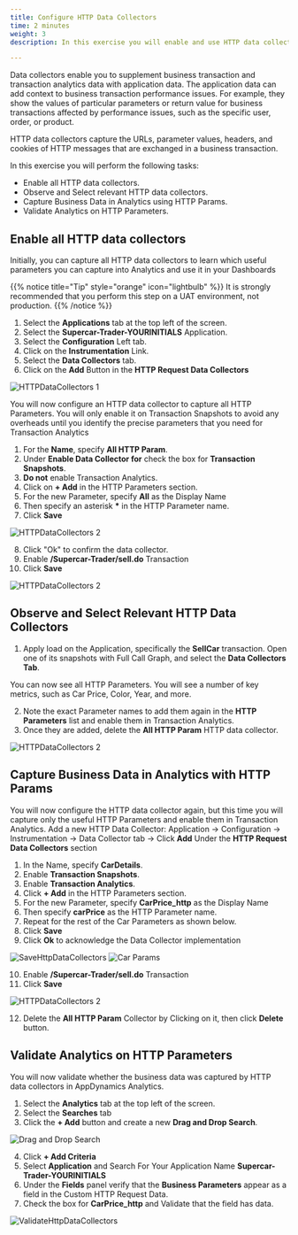 ```yaml
---
title: Configure HTTP Data Collectors
time: 2 minutes
weight: 3
description: In this exercise you will enable and use HTTP data collectors.

---
```

Data collectors enable you to supplement business transaction and transaction analytics data with application data. The application data can add context to business transaction performance issues. For example, they show the values of particular parameters or return value for business transactions affected by performance issues, such as the specific user, order, or product.

HTTP data collectors capture the URLs, parameter values, headers, and cookies of HTTP messages that are exchanged in a business transaction.

In this exercise you will perform the following tasks:

*   Enable all HTTP data collectors.
*   Observe and Select relevant HTTP data collectors.
*   Capture Business Data in Analytics using HTTP Params.
*   Validate Analytics on HTTP Parameters.

## Enable all HTTP data collectors

Initially, you can capture all HTTP data collectors to learn which useful parameters you can capture into Analytics and use it in your Dashboards

{{% notice title="Tip" style="orange"  icon="lightbulb" %}}
It is strongly recommended that you perform this step on a UAT environment, not production.
{{% /notice %}}

1. Select the **Applications** tab at the top left of the screen.
2. Select the **Supercar-Trader-YOURINITIALS** Application.
3. Select the **Configuration** Left tab.
4. Click on the **Instrumentation** Link.
5. Select the **Data Collectors** tab.
6. Click on the **Add** Button in the **HTTP Request Data Collectors**

![HTTPDataCollectors 1](images/05-biq-datacollectors.png)

You will now configure an HTTP data collector to capture all HTTP Parameters. You will only enable it on Transaction Snapshots to avoid any overheads until you identify the precise parameters that you need for Transaction Analytics

1. For the **Name**, specify **All HTTP Param**.
2. Under **Enable Data Collector for** check the box for **Transaction Snapshots**.
3. **Do not** enable Transaction Analytics.
4. Click on **\+ Add** in the HTTP Parameters section.
5. For the new Parameter, specify **All** as the Display Name
6. Then specify an asterisk **\*** in the HTTP Parameter name.
7. Click **Save** 

![HTTPDataCollectors 2](images/05-biq-http-collector.png)

8. Click "Ok" to confirm the data collector.
9. Enable **/Supercar-Trader/sell.do** Transaction
10. Click **Save**

![HTTPDataCollectors 2](images/05-biq-bt-enble.png)


## Observe and Select Relevant HTTP Data Collectors

1. Apply load on the Application, specifically the **SellCar** transaction. Open one of its snapshots with Full Call Graph, and select the **Data Collectors Tab**.

You can now see all HTTP Parameters. You will see a number of key metrics, such as Car Price, Color, Year, and more.

2. Note the exact Parameter names to add them again in the **HTTP Parameters** list and enable them in Transaction Analytics.
3. Once they are added, delete the **All HTTP Param** HTTP data collector.

![HTTPDataCollectors 2](images/05-biq-snapshot-collector.png)


## Capture Business Data in Analytics with HTTP Params

You will now configure the HTTP data collector again, but this time you will capture only the useful HTTP Parameters and enable them in Transaction Analytics. Add a new HTTP Data Collector: Application -> Configuration -> Instrumentation -> Data Collector tab -> Click **Add** Under the **HTTP Request Data Collectors** section 

1. In the Name, specify **CarDetails**.
2. Enable **Transaction Snapshots**.
3. Enable **Transaction Analytics**.
4. Click **\+ Add** in the HTTP Parameters section.
5. For the new Parameter, specify **CarPrice\_http** as the Display Name
6. Then specify **carPrice** as the HTTP Parameter name.
7. Repeat for the rest of the Car Parameters as shown below.
8. Click **Save**
9. Click **Ok** to acknowledge the Data Collector implementation

![SaveHttpDataCollectors](images/05-biq-httpcollector-cardetails.png)
![Car Params](images/05-biq-car-params.png)

10. Enable **/Supercar-Trader/sell.do** Transaction
11. Click **Save**

![HTTPDataCollectors 2](images/05-biq-cardetails-bt.png)

12. Delete the **All HTTP Param** Collector by Clicking on it, then click **Delete** button.


## Validate Analytics on HTTP Parameters

You will now validate whether the business data was captured by HTTP data collectors in AppDynamics Analytics.

1. Select the **Analytics** tab at the top left of the screen.
2. Select the **Searches** tab
3. Click the **+ Add** button and create a new **Drag and Drop Search**.

![Drag and Drop Search](images/05-biq-search.png)

4. Click **+ Add Criteria** 
5. Select **Application** and Search For Your Application Name **Supercar-Trader-YOURINITIALS**
6. Under the **Fields** panel verify that the **Business Parameters** appear as a field in the Custom HTTP Request Data.
7. Check the box for **CarPrice_http** and Validate that the field has data.

![ValidateHttpDataCollectors](images/05-biq-search-validation.png)